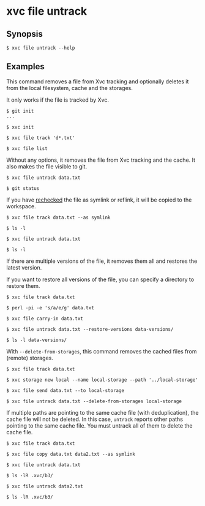 # xvc file untrack

## Synopsis

```console
$ xvc file untrack --help
```


## Examples

This command removes a file from Xvc tracking and optionally deletes it from the local filesystem, cache and the
storages.

It only works if the file is tracked by Xvc.

```console
$ git init
...

$ xvc init

$ xvc file track 'd*.txt'

$ xvc file list
```

Without any options, it removes the file from Xvc tracking and the cache. It also makes the file visible to git.

```console
$ xvc file untrack data.txt

$ git status
```

If you have [rechecked](/concepts/recheck.md) the file as symlink or reflink, it will be copied to the workspace.

```console
$ xvc file track data.txt --as symlink

$ ls -l

$ xvc file untrack data.txt

$ ls -l
```

If there are multiple versions of the file, it removes them all and restores the latest version.

If you want to restore all versions of the file, you can specify a directory to restore them.

```console
$ xvc file track data.txt

$ perl -pi -e 's/a/e/g' data.txt

$ xvc file carry-in data.txt

$ xvc file untrack data.txt --restore-versions data-versions/

$ ls -l data-versions/
```

With `--delete-from-storages`, this command removes the cached files from (remote) storages.

```console
$ xvc file track data.txt

$ xvc storage new local --name local-storage --path '../local-storage'

$ xvc file send data.txt --to local-storage

$ xvc file untrack data.txt --delete-from-storages local-storage
```

If multiple paths are pointing to the same cache file (with deduplication), the cache file will not be
deleted. In this case, `untrack` reports other paths pointing to the same cache file. You must untrack all of them to
delete the cache file.

```console
$ xvc file track data.txt

$ xvc file copy data.txt data2.txt --as symlink

$ xvc file untrack data.txt

$ ls -lR .xvc/b3/

$ xvc file untrack data2.txt

$ ls -lR .xvc/b3/
```
